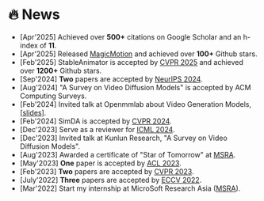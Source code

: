 # 🔥 News
<!-- 加点表情包,直接复制图片即可  https://github.com/guodongxiaren/README/blob/master/emoji.md?tdsourcetag=s_pcqq_aiomsg -->
- [Apr'2025] Achieved over **500+** citations on Google Scholar and an h-index of **11**.
- [Apr'2025] Released [MagicMotion](https://quanhaol.github.io/magicmotion-site/) and achieved over **100+** Github stars.
- [Feb'2025] StableAnimator is accepted by [CVPR 2025](https://cvpr.thecvf.com/) and achieved over **1200+** Github stars.
- [Sep'2024] **Two** papers are accepted by [NeurIPS 2024](https://neurips.cc/Conferences/2024).
- [Aug'2024] "A Survey on Video Diffusion Models" is accepted by ACM Computing Surveys.
- [Feb'2024] Invited talk at Openmmlab about Video Generation Models, [[slides](/files/VideoGenerationModel.pdf)].
- [Feb'2024] SimDA is accepted by [CVPR 2024](https://cvpr.thecvf.com/).
- [Dec'2023] Serve as a reviewer for [ICML 2024](https://icml.cc/).
- [Dec'2023] Invited talk at Kunlun Research, "A Survey on Video Diffusion Models".
- [Aug'2023] Awarded a certificate of "Star of Tomorrow" at [MSRA](https://www.microsoft.com/en-us/research/lab/microsoft-research-asia/).
- [May'2023] **One** paper is accepted by [ACL 2023](https://2023.aclweb.org/).
- [Feb'2023] **Two** papers are accepted by [CVPR 2023](https://cvpr2023.thecvf.com/).
- [July'2022] **Three** papers are accepted by [ECCV 2022](https://eccv2022.ecva.net/).
- [Mar'2022] Start my internship at MicroSoft Research Asia ([MSRA](https://www.microsoft.com/en-us/research/lab/microsoft-research-asia/)).

